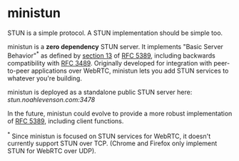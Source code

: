 # ministun

STUN is a simple protocol. A STUN implementation should be simple too.

ministun is a **zero dependency** STUN server. It implements "Basic Server Behavior"<sup>&ast;</sup> as defined by [section 13](https://tools.ietf.org/html/rfc5389#section-13) of [RFC 5389](https://tools.ietf.org/html/rfc5389), including backwards compatibility with [RFC 3489](https://tools.ietf.org/html/rfc3489). Originally developed for integration with peer-to-peer applications over WebRTC, ministun lets you add STUN services to whatever you're building.

ministun is deployed as a standalone public STUN server here: *stun.noahlevenson.com:3478*

In the future, ministun could evolve to provide a more robust implementation of [RFC 5389](https://tools.ietf.org/html/rfc5389), including client functions.

<sup>&ast;</sup> Since ministun is focused on STUN services for WebRTC, it doesn't currently support STUN over TCP. (Chrome and Firefox only implement STUN for WebRTC over UDP).